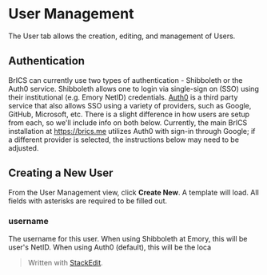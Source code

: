 
# User Management
The User tab allows the creation, editing, and management of Users.

## Authentication
BrICS can currently use two types of authentication - Shibboleth or the Auth0 service. Shibboleth allows one to login via single-sign on (SSO) using their institutional (e.g. Emory NetID) credentials. [Auth0](https://auth0.com) is a third party service that also allows SSO using a variety of providers, such as Google, GitHub, Microsoft, etc. There is a slight difference in how users are setup from each, so we'll include info on both below.
Currently, the main BrICS installation at https://brics.me utilizes Auth0 with sign-in through Google; if a different provider is selected, the instructions below may need to be adjusted.
## Creating a New User

From the User Management view, click **Create New**. A template will load. All fields with asterisks are required to be filled out.
### username
The username for this user. When using Shibboleth at Emory, this will be user's NetID. When using Auth0 (default), this will be the loca
> Written with [StackEdit](https://stackedit.io/).
<!--stackedit_data:
eyJoaXN0b3J5IjpbLTU4OTUyMTIyOCwxMTM4Njg0MTcwXX0=
-->